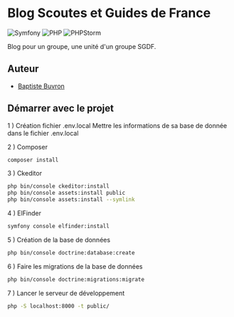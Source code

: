 # Blog Scoutes et Guides de France
![Symfony](https://img.shields.io/badge/symfony-%23000000.svg?style=for-the-badge&logo=symfony&logoColor=white)
![PHP](https://img.shields.io/badge/php-%23777BB4.svg?style=for-the-badge&logo=php&logoColor=white)
![PHPStorm](http://img.shields.io/badge/-PHPStorm-181717?style=for-the-badge&logo=phpstorm&logoColor=white)


Blog pour un groupe, une unité d'un groupe SGDF.

## Auteur

* [Baptiste Buvron](https://github.com/BaptisteBuvron)

## Démarrer avec le projet

1 ) Création fichier .env.local
Mettre les informations de sa base de donnée dans le fichier .env.local

2 ) Composer

```bash
composer install
```

3 ) Ckeditor
```bash
php bin/console ckeditor:install
php bin/console assets:install public
php bin/console assets:install --symlink
```

4 ) ElFinder
```bash
symfony console elfinder:install
```

5 ) Création de la base de données

```bash
php bin/console doctrine:database:create
```

6 ) Faire les migrations de la base de données

```bash
php bin/console doctrine:migrations:migrate
```


7 ) Lancer le serveur de développement

```bash
php -S localhost:8000 -t public/
```
